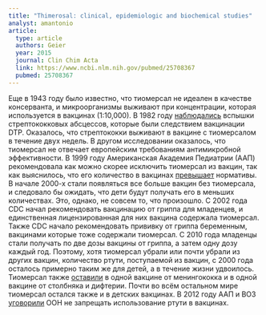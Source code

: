 ```yaml
---
title: "Thimerosal: clinical, epidemiologic and biochemical studies"
analyst: amantonio
article:
  type: article
  authors: Geier
  year: 2015
  journal: Clin Chim Acta
  link: https://www.ncbi.nlm.nih.gov/pubmed/25708367
  pubmed: 25708367
---
```


Еще в 1943 году было известно, что тиомерсал не идеален в качестве консерванта, и микроорганизмы выживают при концентрации, которая используется в вакцинах (1:10,000).
В 1982 году [наблюдались](https://www.ncbi.nlm.nih.gov/pubmed/3881728) вспышки стрептококковых абсцессов, которые были следствием вакцинации DTP. Оказалось, что стрептококки выживают в вакцине с тиомерсалом в течение двух недель. В другом исследовании оказалось, что тиомерсал не отвечает европейским требованиям антимикробной эффективности.
В 1999 году Американская Академия Педиатрии (ААП) рекомендовала как можно скорее исключить тиомерсал из вакцин, так как выяснилось, что его количество в вакцинах [превышает](https://www.ncbi.nlm.nih.gov/pubmed/10418806) нормативы. В начале 2000-х стали появляться все больше вакцин без тиомерсала, и следовало бы ожидать, что дети будут получать его в меньших количествах. Это, однако, не совсем то, что произошло. С 2002 года CDC начал рекомендовать вакцинацию от гриппа для младенцев, и единственная лицензированная для них вакцина содержала тиомерсал. Также CDC начало рекомендовать прививку от гриппа беременным, вакцинами которые тоже содержали тиомерсал. С 2010 года младенцы стали получать по две дозы вакцины от гриппа, а затем одну дозу каждый год.
Поэтому, хотя тиомерсал убрали или почти убрали из других вакцин, количество ртути, поступаемой из вакцин, с 2000 года осталось примерно таким же для детей, а в течение жизни удвоилось. Тиомерсал также [оставили](https://www.cdc.gov/vaccines/pubs/pinkbook/downloads/appendices/B/excipient-table-2.pdf) в одной вакцине от менингококка и в одной вакцине от столбняка и дифтерии.
Почти во всём остальном мире тиомерсал остался также и в детских вакцинах. В 2012 году ААП и ВОЗ [уговорили](http://www.aappublications.org/content/early/2012/06/01/aapnews.20120601-1) ООН не запрещать использование ртути в вакцинах.
